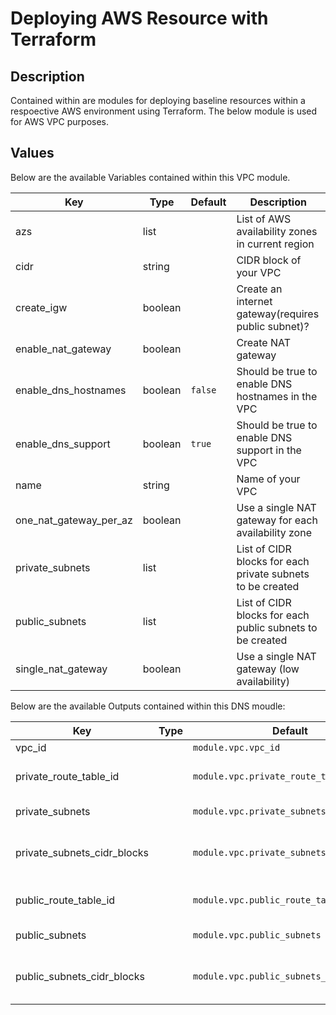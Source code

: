# Deploying AWS Resource with Terraform

## Description

Contained within are modules for deploying baseline resources within a respoective AWS environment using Terraform. The below module is used for AWS VPC purposes.

## Values

Below are the available Variables contained within this VPC module.

| Key | Type | Default | Description |
| -------------- | -------------- | -------------- | -------------- |
| azs | list |  | List of AWS availability zones in current region |
| cidr | string |  | CIDR block of your VPC |
| create_igw | boolean |  | Create an internet gateway(requires public subnet)? |
| enable_nat_gateway | boolean |  | Create NAT gateway |
| enable_dns_hostnames | boolean | `false` | Should be true to enable DNS hostnames in the VPC |
| enable_dns_support | boolean | `true` | Should be true to enable DNS support in the VPC |
| name | string |  | Name of your VPC |
| one_nat_gateway_per_az | boolean |  | Use a single NAT gateway for each availability zone |
| private_subnets | list |  | List of CIDR blocks for each private subnets to be created |
| public_subnets | list |  | List of CIDR blocks for each public subnets to be created |
| single_nat_gateway | boolean|  | Use a single NAT gateway (low availability) |

Below are the available Outputs contained within this DNS moudle:

| Key | Type | Default | Description |
| -------------- | -------------- | -------------- | -------------- |
| vpc_id |  | `module.vpc.vpc_id` | VPC ID |
| private_route_table_id |  | `module.vpc.private_route_table_ids[0]` | Private VPC Route Table ID's |
| private_subnets |  | `module.vpc.private_subnets` | Private VPC Subnets |
| private_subnets_cidr_blocks |  | `module.vpc.private_subnets_cidr_blocks` | Private VPC Subnet CIDR Blocks |
| public_route_table_id |  | `module.vpc.public_route_table_ids[0]` | Public VPC Route Table ID's |
| public_subnets |  | `module.vpc.public_subnets` | Public VPC Subnets |
| public_subnets_cidr_blocks |  | `module.vpc.public_subnets_cidr_blocks` | Public VPC Subnet CIDR Blocks |
